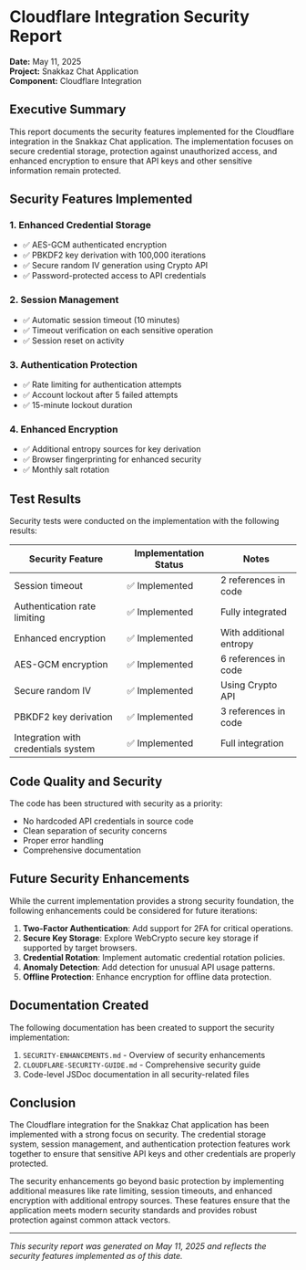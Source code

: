 # Cloudflare Integration Security Report

**Date:** May 11, 2025  
**Project:** Snakkaz Chat Application  
**Component:** Cloudflare Integration  

## Executive Summary

This report documents the security features implemented for the Cloudflare integration in the Snakkaz Chat application. The implementation focuses on secure credential storage, protection against unauthorized access, and enhanced encryption to ensure that API keys and other sensitive information remain protected.

## Security Features Implemented

### 1. Enhanced Credential Storage
- ✅ AES-GCM authenticated encryption
- ✅ PBKDF2 key derivation with 100,000 iterations
- ✅ Secure random IV generation using Crypto API
- ✅ Password-protected access to API credentials

### 2. Session Management
- ✅ Automatic session timeout (10 minutes)
- ✅ Timeout verification on each sensitive operation
- ✅ Session reset on activity

### 3. Authentication Protection
- ✅ Rate limiting for authentication attempts
- ✅ Account lockout after 5 failed attempts
- ✅ 15-minute lockout duration

### 4. Enhanced Encryption
- ✅ Additional entropy sources for key derivation
- ✅ Browser fingerprinting for enhanced security
- ✅ Monthly salt rotation

## Test Results

Security tests were conducted on the implementation with the following results:

| Security Feature | Implementation Status | Notes |
|-----------------|----------------------|-------|
| Session timeout | ✅ Implemented | 2 references in code |
| Authentication rate limiting | ✅ Implemented | Fully integrated |
| Enhanced encryption | ✅ Implemented | With additional entropy |
| AES-GCM encryption | ✅ Implemented | 6 references in code |
| Secure random IV | ✅ Implemented | Using Crypto API |
| PBKDF2 key derivation | ✅ Implemented | 3 references in code |
| Integration with credentials system | ✅ Implemented | Full integration |

## Code Quality and Security

The code has been structured with security as a priority:
- No hardcoded API credentials in source code
- Clean separation of security concerns
- Proper error handling
- Comprehensive documentation

## Future Security Enhancements

While the current implementation provides a strong security foundation, the following enhancements could be considered for future iterations:

1. **Two-Factor Authentication**: Add support for 2FA for critical operations.
2. **Secure Key Storage**: Explore WebCrypto secure key storage if supported by target browsers.
3. **Credential Rotation**: Implement automatic credential rotation policies.
4. **Anomaly Detection**: Add detection for unusual API usage patterns.
5. **Offline Protection**: Enhance encryption for offline data protection.

## Documentation Created

The following documentation has been created to support the security implementation:

1. `SECURITY-ENHANCEMENTS.md` - Overview of security enhancements
2. `CLOUDFLARE-SECURITY-GUIDE.md` - Comprehensive security guide
3. Code-level JSDoc documentation in all security-related files

## Conclusion

The Cloudflare integration for the Snakkaz Chat application has been implemented with a strong focus on security. The credential storage system, session management, and authentication protection features work together to ensure that sensitive API keys and other credentials are properly protected. 

The security enhancements go beyond basic protection by implementing additional measures like rate limiting, session timeouts, and enhanced encryption with additional entropy sources. These features ensure that the application meets modern security standards and provides robust protection against common attack vectors.

---

*This security report was generated on May 11, 2025 and reflects the security features implemented as of this date.*
